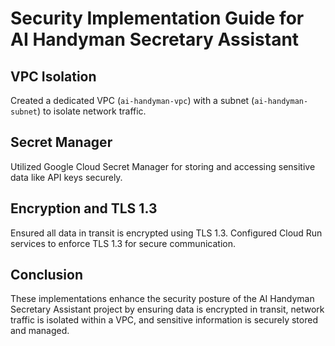 # Security Implementation Guide for AI Handyman Secretary Assistant

## VPC Isolation
Created a dedicated VPC (`ai-handyman-vpc`) with a subnet (`ai-handyman-subnet`) to isolate network traffic.

## Secret Manager
Utilized Google Cloud Secret Manager for storing and accessing sensitive data like API keys securely.

## Encryption and TLS 1.3
Ensured all data in transit is encrypted using TLS 1.3. Configured Cloud Run services to enforce TLS 1.3 for secure communication.

## Conclusion
These implementations enhance the security posture of the AI Handyman Secretary Assistant project by ensuring data is encrypted in transit, network traffic is isolated within a VPC, and sensitive information is securely stored and managed.